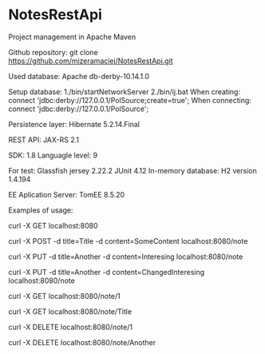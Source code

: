 # NotesRestApi
Project management in Apache Maven

Github repository:
git clone https://github.com/mizeramaciej/NotesRestApi.git

Used database:
    Apache db-derby-10.14.1.0

Setup database:
    1./bin/startNetworkServer
    2./bin/ij.bat
        When creating:
            connect 'jdbc:derby://127.0.0.1/PolSource;create=true';
        When connecting:
            connect 'jdbc:derby://127.0.0.1/PolSource';

Persistence layer:
     Hibernate 5.2.14.Final

REST API:
    JAX-RS 2.1

SDK: 
    1.8
Languagle level:
    9


For test:
    Glassfish jersey 2.22.2
    JUnit 4.12
    In-memory database:
        H2 version 1.4.194

EE Aplication Server:
TomEE 8.5.20


Examples of usage:

curl -X GET localhost:8080

curl -X POST -d title=Title -d content=SomeContent localhost:8080/note

curl -X PUT -d title=Another -d content=Interesing localhost:8080/note

curl -X PUT -d title=Another -d content=ChangedInteresing localhost:8080/note

curl -X GET localhost:8080/note/1

curl -X GET localhost:8080/note/Title

curl -X DELETE localhost:8080/note/1

curl -X DELETE localhost:8080/note/Another


